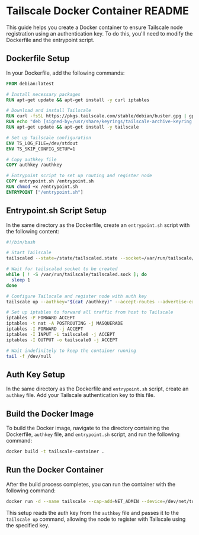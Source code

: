 # Tailscale Docker Container README

This guide helps you create a Docker container to ensure Tailscale node registration using an authentication key. To do this, you'll need to modify the Dockerfile and the entrypoint script. 

## Dockerfile Setup

In your Dockerfile, add the following commands:

```Dockerfile
FROM debian:latest

# Install necessary packages
RUN apt-get update && apt-get install -y curl iptables

# Download and install Tailscale
RUN curl -fsSL https://pkgs.tailscale.com/stable/debian/buster.gpg | gpg --dearmor -o /usr/share/keyrings/tailscale-archive-keyring.gpg
RUN echo "deb [signed-by=/usr/share/keyrings/tailscale-archive-keyring.gpg] https://pkgs.tailscale.com/stable/debian/ buster main" | tee /etc/apt/sources.list.d/tailscale.list
RUN apt-get update && apt-get install -y tailscale

# Set up Tailscale configuration
ENV TS_LOG_FILE=/dev/stdout
ENV TS_SKIP_CONFIG_SETUP=1

# Copy authkey file
COPY authkey /authkey

# Entrypoint script to set up routing and register node
COPY entrypoint.sh /entrypoint.sh
RUN chmod +x /entrypoint.sh
ENTRYPOINT ["/entrypoint.sh"]
```

## Entrypoint.sh Script Setup

In the same directory as the Dockerfile, create an `entrypoint.sh` script with the following content:

```bash
#!/bin/bash

# Start Tailscale
tailscaled --state=/state/tailscaled.state --socket=/var/run/tailscale/tailscaled.sock

# Wait for tailscaled socket to be created
while [ ! -S /var/run/tailscale/tailscaled.sock ]; do
  sleep 1
done

# Configure Tailscale and register node with auth key
tailscale up --authkey="$(cat /authkey)" --accept-routes --advertise-exit-node

# Set up iptables to forward all traffic from host to Tailscale
iptables -P FORWARD ACCEPT
iptables -t nat -A POSTROUTING -j MASQUERADE
iptables -I FORWARD -j ACCEPT
iptables -I INPUT -i tailscale0 -j ACCEPT
iptables -I OUTPUT -o tailscale0 -j ACCEPT

# Wait indefinitely to keep the container running
tail -f /dev/null
```

## Auth Key Setup

In the same directory as the Dockerfile and `entrypoint.sh` script, create an `authkey` file. Add your Tailscale authentication key to this file.

## Build the Docker Image

To build the Docker image, navigate to the directory containing the Dockerfile, `authkey` file, and `entrypoint.sh` script, and run the following command:

```bash
docker build -t tailscale-container .
```

## Run the Docker Container

After the build process completes, you can run the container with the following command:

```bash
docker run -d --name tailscale --cap-add=NET_ADMIN --device=/dev/net/tun --network=host tailscale-container
```

This setup reads the auth key from the `authkey` file and passes it to the `tailscale up` command, allowing the node to register with Tailscale using the specified key.